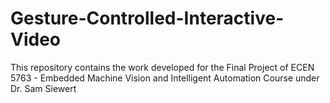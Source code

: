 # Gesture-Controlled-Interactive-Video
This repository contains the work developed for the Final Project of ECEN 5763 - Embedded Machine Vision and Intelligent Automation Course under Dr. Sam Siewert
